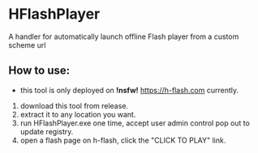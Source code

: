 # HFlashPlayer

A handler for automatically launch offline Flash player from a custom scheme url


## How to use:

* this tool is only deployed on __!nsfw!__ https://h-flash.com currently.

1. download this tool from release.
2. extract it to any location you want.
3. run HFlashPlayer.exe one time, accept user admin control pop out to update registry.
4. open a flash page on h-flash, click the "CLICK TO PLAY" link.
